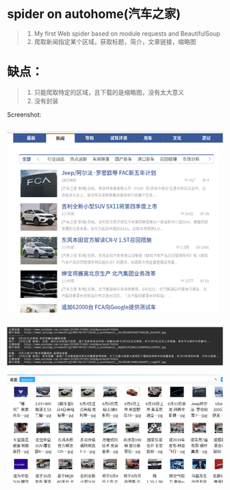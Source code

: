 # spider on autohome(汽车之家)
> 1. My first Web spider based on module requests and BeautifulSoup
> 2. 爬取新闻指定某个区域，获取标题，简介，文章链接，缩略图

# 缺点：
> 1. 只能爬取特定的区域，且下载的是缩略图，没有太大意义
> 2. 没有封装

Screenshot:

![shot1](./screenshot/1.png)
---
![shot2](./screenshot/2.png)
---
![shot3](./screenshot/3.png)